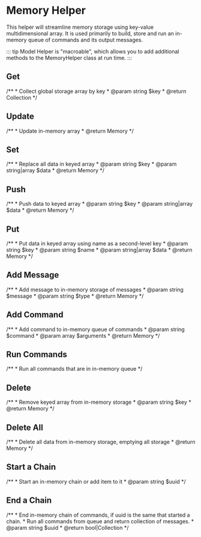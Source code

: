 # Memory Helper

This helper will streamline memory storage using key-value multidimensional array. It is used primarily to build, store and run an in-memory queue of commands and its output messages.

::: tip
Model Helper is "macroable", which allows you to add additional methods to the MemoryHelper class at run time.
:::

## Get
<helper-method method="get">
    /**
     * Collect global storage array by key
     * @param string $key
     * @return Collection
     */
</helper-method>

## Update
<helper-method method="update">
    /**
     * Update in-memory array
     * @return Memory
     */
</helper-method>

## Set
<helper-method method="set">
    /**
     * Replace all data in keyed array
     * @param string $key
     * @param string|array $data
     * @return Memory
     */
</helper-method>

## Push
<helper-method method="push">
    /**
     * Push data to keyed array
     * @param string $key
     * @param string|array $data
     * @return Memory
     */
</helper-method>

## Put
<helper-method method="put">
    /**
     * Put data in keyed array using name as a second-level key
     * @param string $key
     * @param string $name
     * @param string|array $data
     * @return Memory
     */
</helper-method>

## Add Message
<helper-method method="addMessage">
    /**
     * Add message to in-memory storage of messages
     * @param string $message
     * @param string $type
     * @return Memory
     */
</helper-method>

## Add Command
<helper-method method="addCommand">
    /**
     * Add command to in-memory queue of commands
     * @param string $command
     * @param array $arguments
     * @return Memory
     */
</helper-method>

## Run Commands
<helper-method method="runCommands">
    /**
     * Run all commands that are in in-memory queue
     */
</helper-method>

## Delete
<helper-method method="delete">
    /**
     * Remove keyed array from in-memory storage
     * @param string $key
     * @return Memory
     */
</helper-method>

## Delete All
<helper-method method="deleteAll">
    /**
     * Delete all data from in-memory storage, emptying all storage
     * @return Memory
     */
</helper-method>

## Start a Chain
<helper-method method="startChain">
    /**
     * Start an in-memory chain or add item to it
     * @param string $uuid
     */
</helper-method>

## End a Chain
<helper-method method="endChain">
    /**
     * End in-memory chain of commands, if uuid is the same that started a chain.
     * Run all commands from queue and return collection of messages.
     * @param string $uuid
     * @return bool|Collection
     */
</helper-method>

